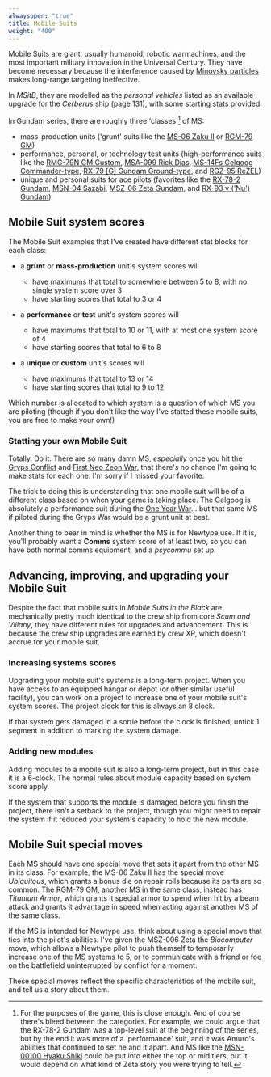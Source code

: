 ```yaml
---
alwaysopen: "true"
title: Mobile Suits
weight: "400"
---
```


Mobile Suits are giant, usually humanoid, robotic warmachines, and the most
important military innovation in the Universal Century. They have become
necessary because the interference caused by [Minovsky
particles](http://gundam.wikia.com/wiki/Gundam_Wiki%3ATechnology#The_Minovsky_Particle)
makes long-range targeting ineffective.

In _MSitB_, they are modelled as the _personal vehicles_ listed as an available
upgrade for the _Cerberus_ ship (page 131), with some starting stats provided.

In Gundam series, there are roughly three 'classes'[^1] of MS:

- mass-production units ('grunt' suits like the [MS-06 Zaku
II](http://gundam.wikia.com/wiki/MS-06_Zaku_II) or [RGM-79 GM](http://gundam.wikia.com/wiki/RGM-79_GM))
- performance, personal, or technology test units (high-performance suits like
the [RMG-79N GM Custom](http://gundam.wikia.com/wiki/RGM-79N_GM_Custom), [MSA-099
Rick Dias](http://gundam.wikia.com/wiki/Rick_Dias), [MS-14Fs Gelgoog
Commander-type](http://gundam.wikia.com/wiki/MS-14Fs_Gelgoog_Marine_Commander_Type),
[RX-79 [G] Gundam
Ground-type](http://gundam.wikia.com/wiki/RX-79%EF%BC%BBG%EF%BC%BD_Gundam_Ground_Type),
and [RGZ-95 ReZEL](http://gundam.wikia.com/wiki/Rezel))
- unique and personal suits for ace pilots (favorites like the
[RX-78-2 Gundam](http://gundam.wikia.com/wiki/RX-78-2_Gundam), [MSN-04
Sazabi](http://gundam.wikia.com/wiki/MSN-04_Sazabi), [MSZ-06 Zeta
Gundam](http://gundam.wikia.com/wiki/MSZ-006_Zeta_Gundam), and [RX-93 ν ('Nu')
Gundam](http://gundam.wikia.com/wiki/RX-93_%CE%BD_Gundam))

## Mobile Suit system scores

The Mobile Suit examples that I've created have different stat blocks for each
class:

- a **grunt** or **mass-production** unit's system scores will
  - have maximums that total to somewhere between 5 to 8, with no single system
      score over 3
  - have starting scores that total to 3 or 4

- a **performance** or **test** unit's system scores will
  - have maximums that total to 10 or 11, with at most one system
      score of 4
  - have starting scores that total to 6 to 8

- a **unique** or **custom** unit's scores will
  - have maximums that total to 13 or 14
  - have starting scores that total to 9 to 12

Which number is allocated to which system is a question of which MS you are piloting (though if you don't
like the way I've statted these mobile suits, you are free to make your own!)

### Statting your own Mobile Suit

Totally. Do it. There are so many damn MS, *especially* once you hit the [Gryps
Conflict](http://gundam.wikia.com/wiki/Gryps_Conflict) and [First Neo Zeon
War](http://gundam.wikia.com/wiki/First_Neo_Zeon_War), that there's no chance I'm going to make stats
for each one. I'm sorry if I missed your favorite.

The trick to doing this is understanding that one mobile suit will be of a different class based on when
your game is taking place. The Gelgoog is absolutely a performance suit during
the [One Year War](http://gundam.wikia.com/wiki/One_Year_War)... but that same MS
if piloted during the Gryps War would be a grunt unit at best.

Another thing to bear in mind is whether the MS is for Newtype use. If it is,
you'll probably want a **Comms** system score of at least two, so you can have
both normal comms equipment, and a *psycommu* set up.

## Advancing, improving, and upgrading your Mobile Suit

Despite the fact that mobile suits in _Mobile Suits in the Black_ are
mechanically pretty much identical to the crew ship from core _Scum and
Villany_, they have different rules for upgrades and advancement. This is
because the crew ship upgrades are earned by crew XP, which doesn't accrue for
your mobile suit.

### Increasing systems scores

Upgrading your mobile suit's systems is a long-term project. When you have
access to an equipped hangar or depot (or other similar useful facility), you
can work on a project to increase one of your mobile suit's system scores. The
project clock for this is always an 8 clock.

If that system gets damaged in a sortie before the clock is finished, untick 1
segment in addition to marking the system damage.

### Adding new modules

Adding modules to a mobile suit is also a long-term project, but in this case it
is a 6-clock. The normal rules about module capacity based on system score
apply.

If the system that supports the module is damaged before you finish the project,
there isn't a setback to the project, though you might need to repair the system
if it reduced your system's capacity to hold the new module.

## Mobile Suit special moves

Each MS should have one special move that sets it apart from the other MS in its
class. For example, the MS-06 Zaku II has the special move _Ubiquitous_, which
grants a bonus die on repair rolls because its parts are so common. The RGM-79
GM, another MS in the same class, instead has _Titanium Armor_, which grants it
special armor to spend when hit by a beam attack and grants it advantage in
speed when acting against another MS of the same class.

If the MS is intended for Newtype use, think about using a special move that
ties into the pilot's abilities. I've given the MSZ-006 Zeta the _Biocomputer_
move, which allows a Newtype pilot to push themself to temporarily increase one
of the MS systems to 5, or to communicate with a friend or foe on the
battlefield uninterrupted by conflict for a moment.

These special moves reflect the specific characteristics of the mobile suit, and
tell us a story about them.

[^1]: For the purposes of the game, this is close enough. And of course there's bleed between the categories. For example, we could argue that the RX-78-2 Gundam was a top-level suit at the beginning of the series, but by the end it was more of a 'performance' suit, and it was Amuro's abilities that continued to set he and it apart. And MS like the [MSN-00100 Hyaku Shiki](http://gundam.wikia.com/wiki/MSN-00100_Hyaku_Shiki) could be put into either the top or mid tiers, but it would depend on what kind of Zeta story you were trying to tell.
